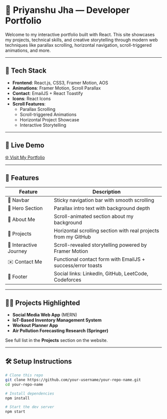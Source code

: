 # 🚀 Priyanshu Jha — Developer Portfolio

Welcome to my interactive portfolio built with React. This site showcases my projects, technical skills, and creative storytelling through modern web techniques like parallax scrolling, horizontal navigation, scroll-triggered animations, and more.

---

## 🧰 Tech Stack

- **Frontend**: React.js, CSS3, Framer Motion, AOS
- **Animations**: Framer Motion, Scroll Parallax
- **Contact**: EmailJS + React Toastify
- **Icons**: React Icons
- **Scroll Features**:
  - Parallax Scrolling
  - Scroll-triggered Animations
  - Horizontal Project Showcase
  - Interactive Storytelling

---

## 🔗 Live Demo

[🌐 Visit My Portfolio](https://portfolio-website-ochre-six-97.vercel.app/)

---

## 📁 Features

| Feature                     | Description                                                                          |
|----------------------------|--------------------------------------------------------------------------------------|
| 🧭 Navbar                   | Sticky navigation bar with smooth scrolling                                          |
| 🌄 Hero Section            | Parallax intro text with background depth                                           |
| 📖 About Me                | Scroll-animated section about my background                                         |
| 🧩 Projects                | Horizontal scrolling section with real projects from my GitHub                      |
| 🧠 Interactive Journey     | Scroll-revealed storytelling powered by Framer Motion                               |
| ✉️ Contact Me              | Functional contact form with EmailJS + success/error toasts                         |
| 📎 Footer                  | Social links: LinkedIn, GitHub, LeetCode, Codeforces                                |

---

## 🧑‍💻 Projects Highlighted

- **Social Media Web App** (MERN)
- **IoT-Based Inventory Management System**
- **Workout Planner App**
- **Air Pollution Forecasting Research (Springer)**

See full list in the **Projects** section on the website.

---

## 🛠️ Setup Instructions

```bash
# Clone this repo
git clone https://github.com/your-username/your-repo-name.git
cd your-repo-name

# Install dependencies
npm install

# Start the dev server
npm start
